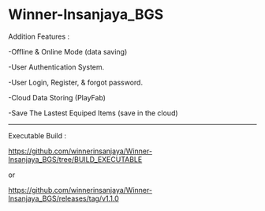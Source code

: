 # Winner-Insanjaya_BGS


Addition Features :

-Offline & Online Mode (data saving)

-User Authentication System.

-User Login, Register, & forgot password.

-Cloud Data Storing (PlayFab)

-Save The Lastest Equiped Items (save in the cloud)




-----------------------------------------
Executable Build :

https://github.com/winnerinsanjaya/Winner-Insanjaya_BGS/tree/BUILD_EXECUTABLE

or

https://github.com/winnerinsanjaya/Winner-Insanjaya_BGS/releases/tag/v1.1.0

